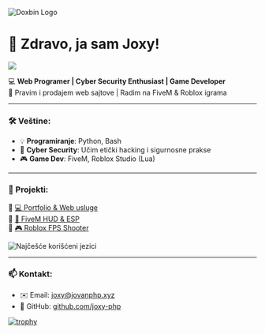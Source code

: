 ![Doxbin Logo](https://i.imgur.com/ZUHcN3E.png)







# 👋 Zdravo, ja sam Joxy!
![](https://komarev.com/ghpvc/?username=joxy-php&color=blue)


💻 **Web Programer | Cyber Security Enthusiast | Game Developer**  
🚀 Pravim i prodajem web sajtove | Radim na FiveM & Roblox igrama  

---

### 🛠️ Veštine:
- 💡 **Programiranje**: Python, Bash
- 🔐 **Cyber Security**: Učim etički hacking i sigurnosne prakse  
- 🎮 **Game Dev**: FiveM, Roblox Studio (Lua)  

---

### 📌 Projekti:
🔹 [💻 Portfolio & Web usluge](https://jovanphp.xyz)  
🔹 [🔧 FiveM HUD & ESP](https://github.com/joxy-php)  
🔹 [🎮 Roblox FPS Shooter](https://github.com/joxy-php)  



![Najčešće korišćeni jezici](https://github-readme-stats.vercel.app/api/top-langs/?username=joxy-php&layout=compact&langs_count=6&theme=dark)

---

### 📫 Kontakt:
- ✉️ Email: [joxy@jovanphp.xyz](mailto:joxy@jovanphp.xyz)  
- 🔗 GitHub: [github.com/joxy-php](https://github.com/joxy-php)  


[![trophy](https://github-profile-trophy.vercel.app/?username=ryo-ma&theme=onedark)](https://github.com/ryo-ma/github-profile-trophy)
